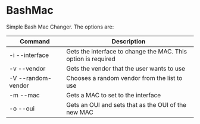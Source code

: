 # BashMac

Simple Bash Mac Changer.
The options are:

|Command           |Description                                                   |
|------------------|--------------------------------------------------------------|
|-i --interface    | Gets the interface to change the MAC. This option is required|
|-v --vendor       | Gets the vendor that the user wants to use                   |
|-V --random-vendor| Chooses a random vendor from the list to use                 |
|-m --mac          | Gets a MAC to set to the interface                           |
|-o --oui          | Gets an OUI and sets that as the OUI of the new MAC          |
